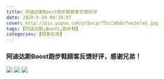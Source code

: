 ```yaml
---
title: 阿迪达斯Boost跑步鞋顾客反馈好评
date: 2020-5-19 00:20:07
cover: http://pic.yupoo.com/ptbxcp/75cc3dbb/fee3e7ad.jpg
tags: [阿迪达斯,Boost,跑步鞋]
categories: [顾客反馈]
---
```


###  阿迪达斯Boost跑步鞋顾客反馈好评，感谢兄弟！
![](http://pic.yupoo.com/ptbxcp/ae522ed1/9dd73af1.jpg)
![](http://pic.yupoo.com/ptbxcp/75cc3dbb/fee3e7ad.jpg)
![](http://pic.yupoo.com/ptbxcp/dc9aa71a/d5651dd6.jpg)
